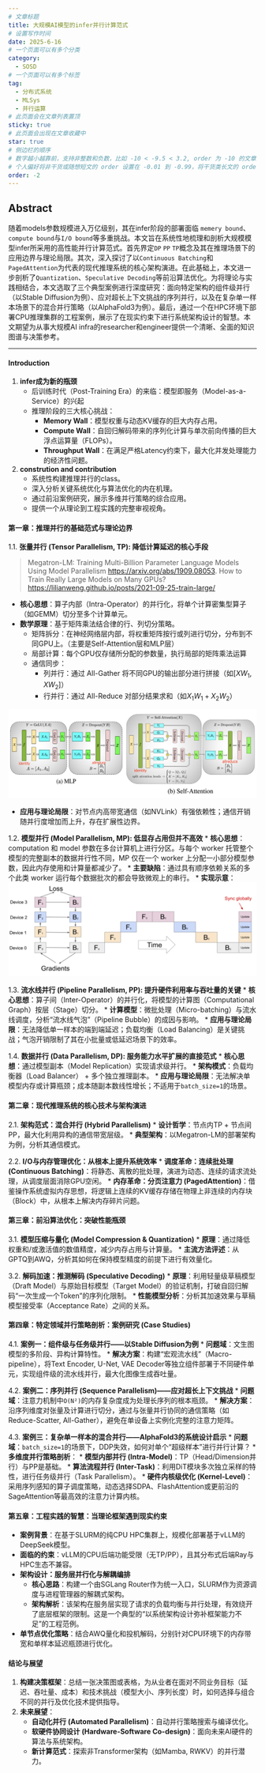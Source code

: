 ```yaml
---
# 文章标题
title: 大规模AI模型的infer并行计算范式
# 设置写作时间
date: 2025-6-16
# 一个页面可以有多个分类
category:
  - SOSD
# 一个页面可以有多个标签
tag:
  - 分布式系统
  - MLSys
  - 并行运算
# 此页面会在文章列表置顶
sticky: true
# 此页面会出现在文章收藏中
star: true
# 侧边栏的顺序
# 数字越小越靠前，支持非整数和负数，比如 -10 < -9.5 < 3.2, order 为 -10 的文章会最靠上。
# 个人偏好将非干货或随想短文的 order 设置在 -0.01 到 -0.99，将干货类长文的 order 设置在 -1 到负无穷。每次新增文章都会在上一篇的基础上递减 order 值。
order: -2
---
```


## **Abstract**

随着models参数规模进入万亿级别，其在infer阶段的部署面临 `memery bound`、`compute bound`与`I/O bound`等多重挑战。本文旨在系统性地梳理和剖析大规模模型infer所采用的高性能并行计算范式。首先界定`DP` `PP` `TP`概念及其在推理场景下的应用边界与理论局限。其次，深入探讨了以`Continuous Batching`和`PagedAttention`为代表的现代推理系统的核心架构演进。在此基础上，本文进一步剖析了`Quantization`、`Speculative Decoding`等前沿算法优化。为将理论与实践相结合，本文选取了三个典型案例进行深度研究：面向特定架构的组件级并行（以Stable Diffusion为例）、应对超长上下文挑战的序列并行，以及在复杂单一样本场景下的混合并行策略（以AlphaFold3为例）。最后，通过一个在HPC环境下部署CPU推理集群的工程案例，展示了在现实约束下进行系统架构设计的智慧。本文期望为从事大规模AI infra的researcher和engineer提供一个清晰、全面的知识图谱与决策参考。

---

#### **Introduction**

1.  **infer成为新的瓶颈**
    *   后训练时代（Post-Training Era）的来临：模型即服务（Model-as-a-Service）的兴起
    *   推理阶段的三大核心挑战：
        *   **Memory Wall**：模型权重与动态KV缓存的巨大内存占用。
        *   **Compute Wall**：自回归解码带来的序列化计算与单次前向传播的巨大浮点运算量（FLOPs）。
        *   **Throughput Wall**：在满足严格Latency约束下，最大化并发处理能力的经济性问题。
2.  **constrution and contribution**
    *   系统性构建推理并行的class。
    *   深入分析关键系统优化与算法优化的内在机理。
    *   通过前沿案例研究，展示多维并行策略的综合应用。
    *   提供一个从理论到工程实践的完整审视视角。

#### **第一章：推理并行的基础范式与理论边界**

1.1. **张量并行 (Tensor Parallelism, TP): 降低计算延迟的核心手段**
> Megatron-LM: Training Multi-Billion Parameter Language Models Using Model Parallelism https://arxiv.org/abs/1909.08053.
> How to Train Really Large Models on Many GPUs? https://lilianweng.github.io/posts/2021-09-25-train-large/

*   **核心思想**：算子内部（Intra-Operator）的并行化，将单个计算密集型算子（如GEMM）切分至多个计算单元。
*   **数学原理**：基于矩阵乘法结合律的行、列切分策略。
    *   矩阵拆分：在神经网络层内部，将权重矩阵按行或列进行切分，分布到不同GPU上。（主要是Self-Attention层和MLP层）
    *   局部计算：每个GPU仅存储所分配的参数量，执行局部的矩阵乘法运算
    *   通信同步：
        *   列并行：通过 All-Gather 将不同GPU的输出部分进行拼接（如$[X W_{1},X W_{2}]$）
        *   行并行：通过 All-Reduce 对部分结果求和（如$X_{1}W_{1}+X_{2}W_{2}$​）

![](../.vuepress/public/img/TP.png)  

*   **应用与理论局限**：对节点内高带宽通信（如NVLink）有强依赖性；通信开销随并行度增加而上升，存在扩展性边界。

1.2. **模型并行 (Model Parallelism, MP): 低显存占用但并不高效**
    * **核心思想**：computation 和 model 参数在多台计算机上进行分区。与每个 worker 托管整个模型的完整副本的数据并行性不同，MP 仅在一个 worker 上分配一小部分模型参数，因此内存使用和计算量都减少了。
    * **主要缺陷**：通过具有顺序依赖关系的多个此类 worker 运行每个数据批次的都会导致微观上的串行。
    * **实现示意**：
![](../.vuepress/public/img/DP.png) 

1.3. **流水线并行 (Pipeline Parallelism, PP): 提升硬件利用率与吞吐量的关键**
    *   **核心思想**：算子间（Inter-Operator）的并行化，将模型的计算图（Computational Graph）按层（Stage）切分。
    *   **计算模型**：微批处理（Micro-batching）与流水线调度，分析“流水线气泡”（Pipeline Bubble）的成因与影响。
    *   **应用与理论局限**：无法降低单一样本的端到端延迟；负载均衡（Load Balancing）是关键挑战；气泡开销限制了其在小批量或低延迟场景下的效率。

1.4. **数据并行 (Data Parallelism, DP): 服务能力水平扩展的直接范式**
    *   **核心思想**：通过模型副本（Model Replication）实现请求级并行。
    *   **架构模式**：负载均衡器（Load Balancer） + 多个独立推理副本。
    *   **应用与理论局限**：无法解决单模型内存或计算瓶颈；成本随副本数线性增长；不适用于`batch_size=1`的场景。

#### **第二章：现代推理系统的核心技术与架构演进**

2.1. **架构范式：混合并行 (Hybrid Parallelism)**
    *   **设计哲学**：节点内TP + 节点间PP，最大化利用异构的通信带宽层级。
    *   **典型架构**：以Megatron-LM的部署架构为例，分析其通信模式。

2.2. **I/O与内存管理优化：从根本上提升系统效率**
    *   **调度革命：连续批处理 (Continuous Batching)**：将静态、离散的批处理，演进为动态、连续的请求流处理，从调度层面消除GPU空闲。
    *   **内存革命：分页注意力 (PagedAttention)**：借鉴操作系统虚拟内存思想，将逻辑上连续的KV缓存存储在物理上非连续的内存块（Block）中，从根本上解决内存碎片问题。

#### **第三章：前沿算法优化：突破性能瓶颈**

3.1. **模型压缩与量化 (Model Compression & Quantization)**
    *   **原理**：通过降低权重和/或激活值的数值精度，减少内存占用与计算量。
    *   **主流方法评述**：从GPTQ到AWQ，分析其如何在保持模型精度的前提下进行有效量化。

3.2. **解码加速：推测解码 (Speculative Decoding)**
    *   **原理**：利用轻量级草稿模型（Draft Model）与原始目标模型（Target Model）的验证机制，打破自回归解码“一次生成一个Token”的序列化限制。
    *   **性能模型分析**：分析其加速效果与草稿模型接受率（Acceptance Rate）之间的关系。

#### **第四章：特定领域并行策略剖析：案例研究 (Case Studies)**

4.1. **案例一：组件级与任务级并行——以Stable Diffusion为例**
    *   **问题域**：文生图模型的多阶段、异构计算特性。
    *   **解决方案**：构建“宏观流水线”（Macro-pipeline），将Text Encoder, U-Net, VAE Decoder等独立组件部署于不同硬件单元，实现组件级的流水线并行，最大化图像生成吞吐量。

4.2. **案例二：序列并行 (Sequence Parallelism)——应对超长上下文挑战**
    *   **问题域**：注意力机制中`O(N²)`的内存复杂度成为处理长序列的根本瓶颈。
    *   **解决方案**：沿序列维度对张量及计算进行切分，通过与张量并行协同的通信策略（如Reduce-Scatter, All-Gather），避免在单设备上实例化完整的注意力矩阵。

4.3. **案例三：复杂单一样本的混合并行——AlphaFold3的系统设计启示**
    *   **问题域**：`batch_size=1`的场景下，DDP失效，如何对单个“超级样本”进行并行计算？
    *   **多维度并行策略剖析**：
        *   **模型内部并行 (Intra-Model)**：TP（Head/Dimension并行）与PP是基础。
        *   **算法流程并行 (Inter-Task)**：利用DiT模块多次独立采样的特性，进行任务级并行（Task Parallelism）。
        *   **硬件内核级优化 (Kernel-Level)**：采用序列感知的算子调度策略，动态选择SDPA、FlashAttention或更前沿的SageAttention等最高效的注意力计算内核。

#### **第五章：工程实践的智慧：当理论框架遇到现实约束**

*   **案例背景**：在基于SLURM的纯CPU HPC集群上，规模化部署基于vLLM的DeepSeek模型。
*   **面临的约束**：vLLM的CPU后端功能受限（无TP/PP），且其分布式后端Ray与HPC生态不兼容。
*   **架构设计：服务层并行化与解耦编排**
    *   **核心思路**：构建一个由SGLang Router作为统一入口，SLURM作为资源调度与进程管理器的解耦式架构。
    *   **架构解析**：该架构在服务层实现了请求的负载均衡与并行处理，有效绕开了底层框架的限制。这是一个典型的“以系统架构设计弥补框架能力不足”的工程范例。
*   **单节点优化策略**：结合AWQ量化和投机解码，分别针对CPU环境下的内存带宽和单样本延迟瓶颈进行优化。

#### **结论与展望**

1.  **构建决策框架**：总结一张决策图或表格，为从业者在面对不同业务目标（延迟、吞吐量、成本）和技术挑战（模型大小、序列长度）时，如何选择与组合不同的并行及优化技术提供指导。
2.  **未来展望**：
    *   **自动化并行 (Automated Parallelism)**：自动并行策略搜索与编译优化。
    *   **软硬件协同设计 (Hardware-Software Co-design)**：面向未来AI硬件的算法与系统架构。
    *   **新计算范式**：探索非Transformer架构（如Mamba, RWKV）的并行潜力。